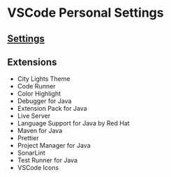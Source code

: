 # VSCode Personal Settings

## [Settings](https://github.com/math-reis/vscode-settings/blob/main/settings.json)

## Extensions
* City Lights Theme
* Code Runner
* Color Highlight
* Debugger for Java
* Extension Pack for Java
* Live Server
* Language Support for Java by Red Hat
* Maven for Java
* Prettier
* Project Manager for Java
* SonarLint
* Test Runner for Java
* VSCode Icons






